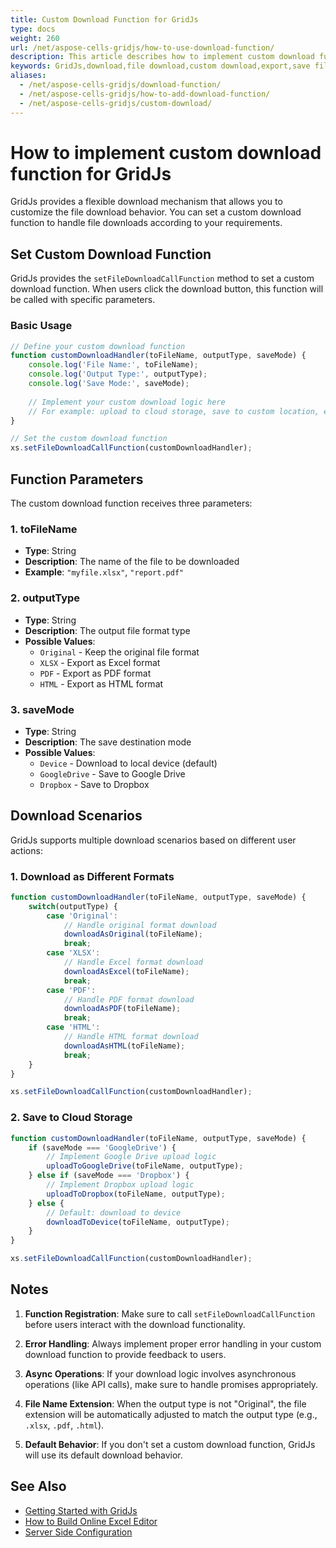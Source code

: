 ```yaml
---
title: Custom Download Function for GridJs  
type: docs
weight: 260
url: /net/aspose-cells-gridjs/how-to-use-download-function/
description: This article describes how to implement custom download function for GridJs.
keywords: GridJs,download,file download,custom download,export,save file
aliases:
  - /net/aspose-cells-gridjs/download-function/
  - /net/aspose-cells-gridjs/how-to-add-download-function/
  - /net/aspose-cells-gridjs/custom-download/
---
```


 
# How to implement custom download function for GridJs

GridJs provides a flexible download mechanism that allows you to customize the file download behavior. You can set a custom download function to handle file downloads according to your requirements.

## Set Custom Download Function

GridJs provides the `setFileDownloadCallFunction` method to set a custom download function. When users click the download button, this function will be called with specific parameters.

### Basic Usage

```javascript
// Define your custom download function
function customDownloadHandler(toFileName, outputType, saveMode) {
    console.log('File Name:', toFileName);
    console.log('Output Type:', outputType);
    console.log('Save Mode:', saveMode);
    
    // Implement your custom download logic here
    // For example: upload to cloud storage, save to custom location, etc.
}

// Set the custom download function
xs.setFileDownloadCallFunction(customDownloadHandler);
```

## Function Parameters

The custom download function receives three parameters:

### 1. toFileName
- **Type**: String
- **Description**: The name of the file to be downloaded
- **Example**: `"myfile.xlsx"`, `"report.pdf"`

### 2. outputType
- **Type**: String
- **Description**: The output file format type
- **Possible Values**:
  - `Original` - Keep the original file format
  - `XLSX` - Export as Excel format
  - `PDF` - Export as PDF format
  - `HTML` - Export as HTML format

### 3. saveMode
- **Type**: String
- **Description**: The save destination mode
- **Possible Values**:
  - `Device` - Download to local device (default)
  - `GoogleDrive` - Save to Google Drive
  - `Dropbox` - Save to Dropbox

## Download Scenarios

GridJs supports multiple download scenarios based on different user actions:

### 1. Download as Different Formats

```javascript
function customDownloadHandler(toFileName, outputType, saveMode) {
    switch(outputType) {
        case 'Original':
            // Handle original format download
            downloadAsOriginal(toFileName);
            break;
        case 'XLSX':
            // Handle Excel format download
            downloadAsExcel(toFileName);
            break;
        case 'PDF':
            // Handle PDF format download
            downloadAsPDF(toFileName);
            break;
        case 'HTML':
            // Handle HTML format download
            downloadAsHTML(toFileName);
            break;
    }
}

xs.setFileDownloadCallFunction(customDownloadHandler);
```

### 2. Save to Cloud Storage

```javascript
function customDownloadHandler(toFileName, outputType, saveMode) {
    if (saveMode === 'GoogleDrive') {
        // Implement Google Drive upload logic
        uploadToGoogleDrive(toFileName, outputType);
    } else if (saveMode === 'Dropbox') {
        // Implement Dropbox upload logic
        uploadToDropbox(toFileName, outputType);
    } else {
        // Default: download to device
        downloadToDevice(toFileName, outputType);
    }
}

xs.setFileDownloadCallFunction(customDownloadHandler);
```

## Notes

1. **Function Registration**: Make sure to call `setFileDownloadCallFunction` before users interact with the download functionality.

2. **Error Handling**: Always implement proper error handling in your custom download function to provide feedback to users.

3. **Async Operations**: If your download logic involves asynchronous operations (like API calls), make sure to handle promises appropriately.

4. **File Name Extension**: When the output type is not "Original", the file extension will be automatically adjusted to match the output type (e.g., `.xlsx`, `.pdf`, `.html`).

5. **Default Behavior**: If you don't set a custom download function, GridJs will use its default download behavior.

## See Also

- [Getting Started with GridJs](/net/aspose-cells-gridjs/getting-started/)
- [How to Build Online Excel Editor](/net/aspose-cells-gridjs/how-to-build-online-excel-editor/)
- [Server Side Configuration](/net/aspose-cells-gridjs/server-side-configuration/)
